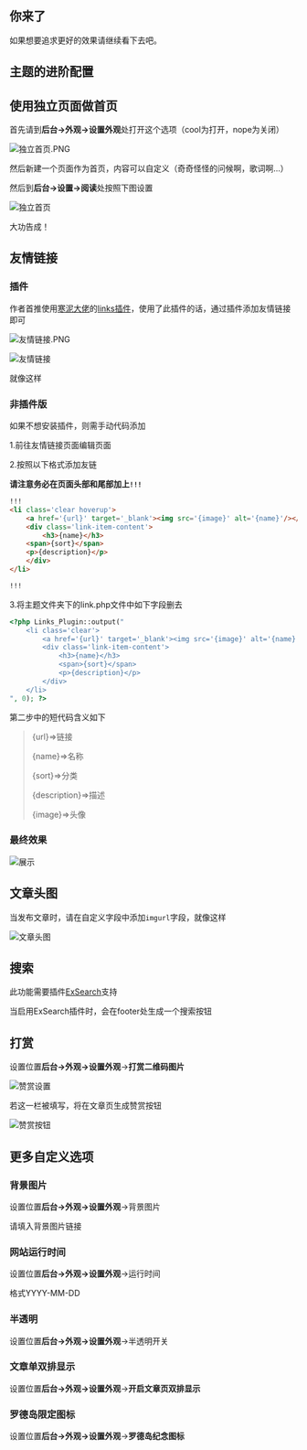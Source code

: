 ## 你来了

如果想要追求更好的效果请继续看下去吧。



## 主题的进阶配置



## 使用独立页面做首页

首先请到**后台->外观->设置外观**处打开这个选项（cool为打开，nope为关闭）

![独立首页.PNG](https://i.loli.net/2019/03/10/5c84c5afa15a3.png)

然后新建一个页面作为首页，内容可以自定义（奇奇怪怪的问候啊，歌词啊...）

然后到**后台->设置->阅读**处按照下图设置

![独立首页](https://i.loli.net/2019/02/07/5c5c46e2d17ce.png)

大功告成！

## 友情链接

### 插件

作者首推使用[寒泥大佬](http://www.imhan.com/archives/typecho-links/)的[links插件](http://www.imhan.com/archives/typecho-links/)，使用了此插件的话，通过插件添加友情链接即可

![友情链接.PNG](https://i.loli.net/2019/03/10/5c84c730167c2.png)

![友情链接](https://i.loli.net/2019/02/12/5c6249ce21214.png)

就像这样



### 非插件版

如果不想安装插件，则需手动代码添加

1.前往友情链接页面编辑页面

2.按照以下格式添加友链

**请注意务必在页面头部和尾部加上`!!!`**

```html
!!!
<li class='clear hoverup'>
    <a href='{url}' target='_blank'><img src='{image}' alt='{name}'/></a>
    <div class='link-item-content'>
        <h3>{name}</h3>
	<span>{sort}</span>
	<p>{description}</p>
    </div>
</li>

!!!
```

3.将主题文件夹下的link.php文件中如下字段删去

```php
<?php Links_Plugin::output("
    <li class='clear'>
        <a href='{url}' target='_blank'><img src='{image}' alt='{name}'/></a>
        <div class='link-item-content'>
            <h3>{name}</h3>
            <span>{sort}</span>
            <p>{description}</p>
        </div>
    </li>
", 0); ?>
```



第二步中的短代码含义如下

> {url}=>链接
>
> {name}=>名称
>
> {sort}=>分类
>
> {description}=>描述
>
> {image}=>头像

### 最终效果

![展示](https://i.loli.net/2019/02/12/5c624a187a2c7.png)

## 文章头图

当发布文章时，请在自定义字段中添加`imgurl`字段，就像这样

![文章头图](https://i.loli.net/2019/02/12/5c624d23716e0.png)



## 搜索

此功能需要插件[ExSearch](https://github.com/AlanDecode/Typecho-Plugin-ExSearch)支持

当启用ExSearch插件时，会在footer处生成一个搜索按钮



## 打赏

设置位置**后台->外观->设置外观**->**打赏二维码图片**

![赞赏设置](https://cdn.exia.xyz/img/G_theme_feed_option.png)

若这一栏被填写，将在文章页生成赞赏按钮

![赞赏按钮](https://cdn.exia.xyz/img/G_theme_btn_feed.png)

## 更多自定义选项

### 背景图片

设置位置**后台->外观->设置外观**->背景图片

请填入背景图片链接



### 网站运行时间

设置位置**后台->外观->设置外观**->运行时间

格式YYYY-MM-DD



### 半透明

设置位置**后台->外观->设置外观**->半透明开关



### 文章单双排显示

设置位置**后台->外观->设置外观**->**开启文章页双排显示**



### 罗德岛限定图标

设置位置**后台->外观->设置外观**->**罗德岛纪念图标**